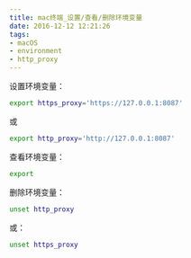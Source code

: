 ```yaml
---
title: mac终端_设置/查看/删除环境变量
date: 2016-12-12 12:21:26
tags:
- macOS
- environment
- http_proxy
---
```



设置环境变量：

```bash
export https_proxy='https://127.0.0.1:8087'
```

或

```bash
export http_proxy='http://127.0.0.1:8087'
```

查看环境变量：

```bash
export
```

删除环境变量：

```bash
unset http_proxy
```

或：

```bash
unset https_proxy
```

